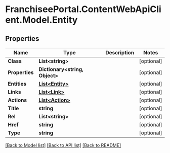 # FranchiseePortal.ContentWebApiClient.Model.Entity

## Properties

Name | Type | Description | Notes
------------ | ------------- | ------------- | -------------
**Class** | **List&lt;string&gt;** |  | [optional] 
**Properties** | **Dictionary&lt;string, Object&gt;** |  | [optional] 
**Entities** | [**List&lt;Entity&gt;**](Entity.md) |  | [optional] 
**Links** | [**List&lt;Link&gt;**](Link.md) |  | [optional] 
**Actions** | [**List&lt;Action&gt;**](Action.md) |  | [optional] 
**Title** | **string** |  | [optional] 
**Rel** | **List&lt;string&gt;** |  | [optional] 
**Href** | **string** |  | [optional] 
**Type** | **string** |  | [optional] 

[[Back to Model list]](../README.md#documentation-for-models) [[Back to API list]](../README.md#documentation-for-api-endpoints) [[Back to README]](../README.md)

